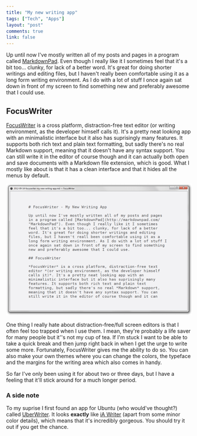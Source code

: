 ```yaml
---
title: "My new writing app"
tags: ["Tech", "Apps"]
layout: "post"
comments: true
link: false
---
```


Up until now I've mostly written all of my posts and pages in a program called
[MarkdownPad](http://markdownpad.com/). Even though I really like it I sometimes
feel that it's a bit too... clunky, for lack of a better word. It's great for
doing shorter writings and editing files, but I haven't really been comfortable
using it as a long form writing environment. As I do with a lot of stuff I once
again sat down in front of my screen to find something new and preferably
awesome that I could use.

## FocusWriter

[FocusWriter](http://gottcode.org/focuswriter/) is a cross platform,
distraction-free text editor (or writing environment, as the developer himself
calls it). It's a pretty neat looking app with an minimalistic interface but it
also has suprisingly many features. It supports both rich text and plain text
formatting, but sadly there's no real Markdown support, meaning that it doesn't
have any syntax support. You can still write it in the editor of course though
and it can actually both open and save documents with a Markdown file extension,
which is good. What I mostly like about is that it has a clean interface and
that it hides all the menus by default.

![FocusWriter](/images/2012/09/14/focuswriter.png)

One thing I really hate about distraction-free/full screen editors is that
I often feel too trapped when I use them. I mean, they're probably a life saver
for many people but it''s not my cup of tea. If I'm stuck I want to be able to
take a quick break and then jump right back in when I get the urge to write some
more. Fortunately, FocusWriter gives me the ability to do so. You can also make
your own themes where you can change the colors, the typeface and the margins
for the writing area which also comes in handy.

So far I've only been using it for about two or three days, but I have a feeling
that it'll stick around for a much longer period.

### A side note

To my suprise I first found an app for Ubuntu (who would've thought?) called
[UberWriter]( http://uberwriter.wolfvollprecht.de/). It looks **exactly** like
[iA Writer](http://www.iawriter.com/) (apart from some minor color details),
which means that it's incredibly gorgeous. You should try it out if you get the
chance.
